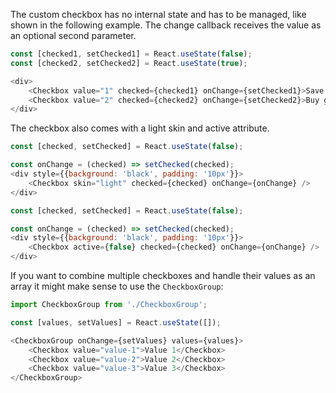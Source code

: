 The custom checkbox has no internal state and has to be managed, like shown in the following example.
The change callback receives the value as an optional second parameter.

```javascript
const [checked1, setChecked1] = React.useState(false);
const [checked2, setChecked2] = React.useState(true);

<div>
    <Checkbox value="1" checked={checked1} onChange={setChecked1}>Save the world</Checkbox>
    <Checkbox value="2" checked={checked2} onChange={setChecked2}>Buy groceries</Checkbox>
</div>
```

The checkbox also comes with a light skin and active attribute.

```javascript
const [checked, setChecked] = React.useState(false);

const onChange = (checked) => setChecked(checked);
<div style={{background: 'black', padding: '10px'}}>
    <Checkbox skin="light" checked={checked} onChange={onChange} />
</div>
```

```javascript
const [checked, setChecked] = React.useState(false);

const onChange = (checked) => setChecked(checked);
<div style={{background: 'black', padding: '10px'}}>
    <Checkbox active={false} checked={checked} onChange={onChange} />
</div>
```

If you want to combine multiple checkboxes and handle their values as an array it might make sense to use the
`CheckboxGroup`:

```javascript
import CheckboxGroup from './CheckboxGroup';

const [values, setValues] = React.useState([]);

<CheckboxGroup onChange={setValues} values={values}>
    <Checkbox value="value-1">Value 1</Checkbox>
    <Checkbox value="value-2">Value 2</Checkbox>
    <Checkbox value="value-3">Value 3</Checkbox>
</CheckboxGroup>
```
